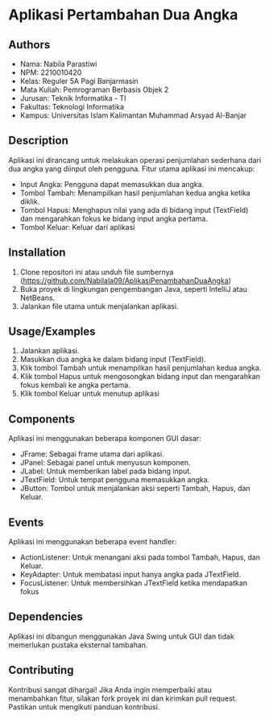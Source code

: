 
# Aplikasi Pertambahan Dua Angka

## Authors
- Nama: Nabila Parastiwi
- NPM: 2210010420
- Kelas: Reguler 5A Pagi Banjarmasin
- Mata Kuliah: Pemrograman Berbasis Objek 2
- Jurusan: Teknik Informatika - TI
- Fakultas: Teknologi Informatika
- Kampus: Universitas Islam Kalimantan Muhammad Arsyad Al-Banjar


## Description
Aplikasi ini dirancang untuk melakukan operasi penjumlahan sederhana dari dua angka yang diinput oleh pengguna. Fitur utama aplikasi ini mencakup:

- Input Angka: Pengguna dapat memasukkan dua angka.
- Tombol Tambah: Menampilkan hasil penjumlahan kedua angka ketika diklik.
- Tombol Hapus: Menghapus nilai yang ada di bidang input (TextField) dan mengarahkan fokus ke bidang input angka pertama.
- Tombol Keluar: Keluar dari aplikasi


## Installation
1. Clone repositori ini atau unduh file sumbernya (https://github.com/Nabilala09/AplikasiPenambahanDuaAngka)
2. Buka proyek di lingkungan pengembangan Java, seperti IntelliJ atau NetBeans.
3. Jalankan file utama untuk menjalankan aplikasi.

## Usage/Examples
1. Jalankan aplikasi.
2. Masukkan dua angka ke dalam bidang input (TextField).
3. Klik tombol Tambah untuk menampilkan hasil penjumlahan kedua angka.
4. Klik tombol Hapus untuk mengosongkan bidang input dan mengarahkan fokus kembali ke angka pertama.
5. Klik tombol Keluar untuk menutup aplikasi

## Components
Aplikasi ini menggunakan beberapa komponen GUI dasar:

- JFrame: Sebagai frame utama dari aplikasi.
- JPanel: Sebagai panel untuk menyusun komponen.
- JLabel: Untuk memberikan label pada bidang input.
- JTextField: Untuk tempat pengguna memasukkan angka.
- JButton: Tombol untuk menjalankan aksi seperti Tambah, Hapus, dan Keluar.
## Events
Aplikasi ini menggunakan beberapa event handler:

- ActionListener: Untuk menangani aksi pada tombol Tambah, Hapus, dan Keluar.
- KeyAdapter: Untuk membatasi input hanya angka pada JTextField.
- FocusListener: Untuk membersihkan JTextField ketika mendapatkan fokus

## Dependencies
Aplikasi ini dibangun menggunakan Java Swing untuk GUI dan tidak memerlukan pustaka eksternal tambahan.

## Contributing
Kontribusi sangat dihargai! Jika Anda ingin memperbaiki atau menambahkan fitur, silakan fork proyek ini dan kirimkan pull request. Pastikan untuk mengikuti panduan kontribusi.
